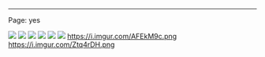 ---

Page: yes

![][image-1]
![][image-2]
![][image-3]
![][image-4]
![][image-5]
![][image-6]
https://i.imgur.com/AFEkM9c.png
https://i.imgur.com/Ztq4rDH.png

[image-1]:	https://i.imgur.com/pE2lq5Z.jpg
[image-2]:	https://blotcdn.com/blog_7d9c6729f90a4fd68ca68a09e88009f0/_image_cache/0461df2e-ee9c-48bb-ba85-9e77c720dadb.jpg
[image-3]:	https://i.imgur.com/qWe39lz.jpg
[image-4]:	https://i.imgur.com/RJ4Evvx.jpg
[image-5]:	https://i.imgur.com/EVJM0qD.jpg
[image-6]:	https://i.imgur.com/fDOqXaZ.jpg